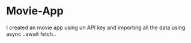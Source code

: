 # Movie-App

I created an movie app using un API key and importing all the data using async ..await fetch..
